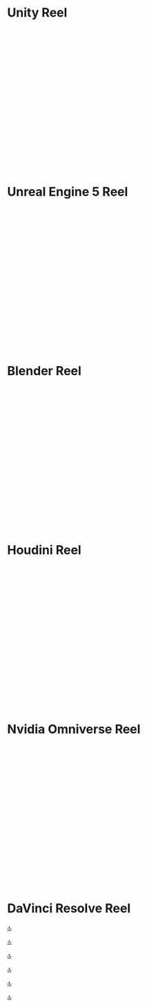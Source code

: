 # Unity Reel
<br><br><br><br><br><br><br><br><br><br><br><br><br><br><br><br><br><br><br>
# Unreal Engine 5 Reel
<br><br><br><br><br><br><br><br><br><br><br><br><br><br><br><br><br><br><br>
# Blender Reel
<br><br><br><br><br><br><br><br><br><br><br><br><br><br><br><br><br><br><br>
# Houdini Reel
<br><br><br><br><br><br><br><br><br><br><br><br><br><br><br><br><br><br><br>
# Nvidia Omniverse Reel
<br><br><br><br><br><br><br><br><br><br><br><br><br><br><br><br><br><br><br>

# DaVinci Resolve Reel

[🔝](#unity-reel)

[🔝](#unreal-engine-reel)

[🔝](#blender-reel)

[🔝](#houdini-reel)

[🔝](#nvidia-omniverse-reel)

[🔝](#davinci-resolve-reel)
